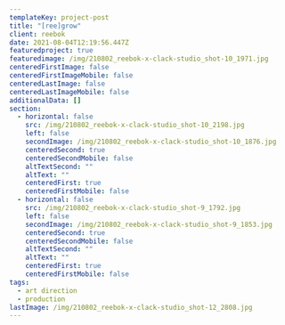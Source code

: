 ```yaml
---
templateKey: project-post
title: "[ree]grow"
client: reebok
date: 2021-08-04T12:19:56.447Z
featuredproject: true
featuredimage: /img/210802_reebok-x-clack-studio_shot-10_1971.jpg
centeredFirstImage: false
centeredFirstImageMobile: false
centeredLastImage: false
centeredLastImageMobile: false
additionalData: []
section:
  - horizontal: false
    src: /img/210802_reebok-x-clack-studio_shot-10_2198.jpg
    left: false
    secondImage: /img/210802_reebok-x-clack-studio_shot-10_1876.jpg
    centeredSecond: true
    centeredSecondMobile: false
    altTextSecond: ""
    altText: ""
    centeredFirst: true
    centeredFirstMobile: false
  - horizontal: false
    src: /img/210802_reebok-x-clack-studio_shot-9_1792.jpg
    left: false
    secondImage: /img/210802_reebok-x-clack-studio_shot-9_1853.jpg
    centeredSecond: true
    centeredSecondMobile: false
    altTextSecond: ""
    altText: ""
    centeredFirst: true
    centeredFirstMobile: false
tags:
  - art direction
  - production
lastImage: /img/210802_reebok-x-clack-studio_shot-12_2808.jpg
---
```

